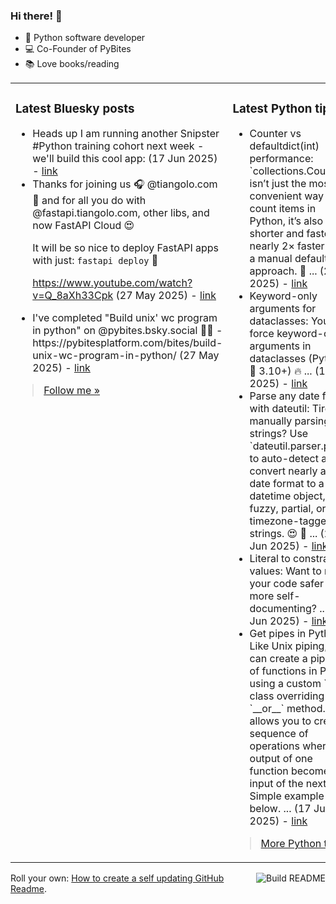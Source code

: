 ### Hi there! 👋

- 🐍 Python software developer
- 💻 Co-Founder of PyBites
- 📚 Love books/reading

<table><tr><td valign="top" width="50%">

### Latest Bluesky posts

<ul>

  <li>
    Heads up I am running another Snipster #Python training cohort next week - we'll build this cool app: (17 Jun 2025) - <a href="https://bsky.app/profile/bbelderbos.bsky.social/post/3lrsitvcqz22b" target="_blank">link</a>
  </li>

  <li>
    Thanks for joining us 🎧 @tiangolo.com  🎉 and for all you do with @fastapi.tiangolo.com, other libs, and now FastAPI Cloud 😍  

It will be so nice to deploy FastAPI apps with just: `fastapi deploy`  🚀

https://www.youtube.com/watch?v=Q_8aXh33Cpk (27 May 2025) - <a href="https://bsky.app/profile/bbelderbos.bsky.social/post/3lq66sby3x22j" target="_blank">link</a>
  </li>

  <li>
    I've completed "Build unix' wc program in python" on @pybites.bsky.social 🐍🎉 - https://pybitesplatform.com/bites/build-unix-wc-program-in-python/ (27 May 2025) - <a href="https://bsky.app/profile/bbelderbos.bsky.social/post/3lq66nwtcos2j" target="_blank">link</a>
  </li>

</ul>

> <a href="https://bsky.app/profile/bbelderbos.bsky.social" target="_blank">Follow me &raquo;</a>


</td><td valign="top" width="50%">

### Latest Python tips

<ul>

  <li>
    Counter vs defaultdict(int) performance: `collections.Counter` isn’t just the most convenient way to count items in Python, it’s also shorter and faster, nearly 2× faster than a manual defaultdict approach. 🏃 ... (22 Jul 2025) - <a href="https://github.com/bbelderbos/bobcodesit/blob/main/notes/20250722185526.md" target="_blank">link</a>
  </li>

  <li>
    Keyword-only arguments for dataclasses: You can force keyword-only arguments in dataclasses (Python 🐍 3.10+) 🔥 ... (10 Jul 2025) - <a href="https://github.com/bbelderbos/bobcodesit/blob/main/notes/20250710131114.md" target="_blank">link</a>
  </li>

  <li>
    Parse any date format with dateutil: Tired of manually parsing date strings? Use `dateutil.parser.parse` to auto-detect and convert nearly any date format to a datetime object, even fuzzy, partial, or timezone-tagged strings. 😍 🚀 ... (25 Jun 2025) - <a href="https://github.com/bbelderbos/bobcodesit/blob/main/notes/20250625100843.md" target="_blank">link</a>
  </li>

  <li>
    Literal to constrain values: Want to make your code safer and more self-documenting? ... (19 Jun 2025) - <a href="https://github.com/bbelderbos/bobcodesit/blob/main/notes/20250619155518.md" target="_blank">link</a>
  </li>

  <li>
    Get pipes in Python: Like Unix piping, you can create a pipeline of functions in Python using a custom `Pipe` class overriding the `__or__` method. This allows you to create a sequence of operations where the output of one function becomes the input of the next. Simple example below. ... (17 Jun 2025) - <a href="https://github.com/bbelderbos/bobcodesit/blob/main/notes/20250617181115.md" target="_blank">link</a>
  </li>

</ul>

> <a href="https://github.com/bbelderbos/bobcodesit" target="_blank">More Python tips &raquo;</a>

</td>
</tr></table>

<a href="https://github.com/bbelderbos/bbelderbos/actions" target="_blank"><img src="https://github.com/bbelderbos/bbelderbos/workflows/Daily%20Update/badge.svg" align="right" alt="Build README"></a>Roll your own: <a href="https://pybit.es/articles/how-to-create-a-self-updating-github-readme/" target="_blank">How to create a self updating GitHub Readme</a>.